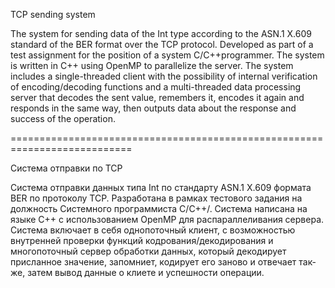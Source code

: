 TCP sending system

The system for sending data of the Int type according to the ASN.1 X.609 standard of the BER format over the TCP protocol. Developed as part of a test assignment for the position of a system C/C++programmer. The system is written in C++ using OpenMP to parallelize the server. The system includes a single-threaded client with the possibility of internal verification of encoding/decoding functions and a multi-threaded data processing server that decodes the sent value, remembers it, encodes it again and responds in the same way, then outputs data about the response and success of the operation.

===========================================================================

Система отправки по TCP

Система отправки данных типа Int по стандарту ASN.1 X.609 формата BER по протоколу TCP. Разработана в рамках тестового задания на должность Системного программиста C/C++/. Система написана на языке С++ с использованием OpenMP для распараллеливания сервера. Система включает в себя однопоточный клиент, с возможностью внутренней проверки функций кодрования/декодирования и многопоточный сервер обработки данных, который декодирует присланное значение, запомниет, кодирует его заново и отвечает так-же, затем вывод данные о клиете и успешности операции.
